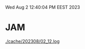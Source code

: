 Wed Aug  2 12:40:04 PM EEST 2023
# JAM
<a href='./cache/202308/02_12.log'>./cache/202308/02_12.log</a>
